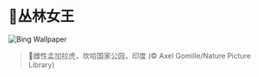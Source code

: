# 🔖丛林女王

![Bing Wallpaper](https://www.bing.com/th?id=OHR.TigerDay_ZH-CN4359136631_1920x1080.jpg&rf=LaDigue_1920x1080.jpg&pid=hp)

> 📝雌性孟加拉虎，坎哈国家公园，印度 (© Axel Gomille/Nature Picture Library)
